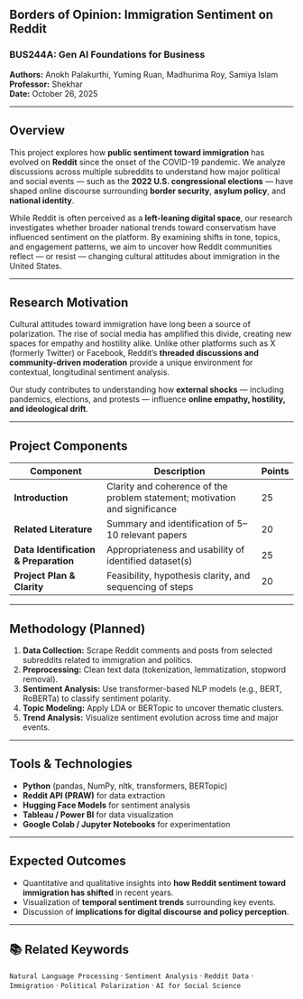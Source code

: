 ## Borders of Opinion: Immigration Sentiment on Reddit

### BUS244A: Gen AI Foundations for Business  
**Authors:** Anokh Palakurthi, Yuming Ruan, Madhurima Roy, Samiya Islam  
**Professor:** Shekhar  
**Date:** October 26, 2025  

---

## Overview
This project explores how **public sentiment toward immigration** has evolved on **Reddit** since the onset of the COVID-19 pandemic. We analyze discussions across multiple subreddits to understand how major political and social events — such as the **2022 U.S. congressional elections** — have shaped online discourse surrounding **border security**, **asylum policy**, and **national identity**.  

While Reddit is often perceived as a **left-leaning digital space**, our research investigates whether broader national trends toward conservatism have influenced sentiment on the platform. By examining shifts in tone, topics, and engagement patterns, we aim to uncover how Reddit communities reflect — or resist — changing cultural attitudes about immigration in the United States.

---

## Research Motivation
Cultural attitudes toward immigration have long been a source of polarization. The rise of social media has amplified this divide, creating new spaces for empathy and hostility alike. Unlike other platforms such as X (formerly Twitter) or Facebook, Reddit’s **threaded discussions and community-driven moderation** provide a unique environment for contextual, longitudinal sentiment analysis.

Our study contributes to understanding how **external shocks** — including pandemics, elections, and protests — influence **online empathy, hostility, and ideological drift**.

---

## Project Components
| Component | Description | Points |
|------------|--------------|--------|
| **Introduction** | Clarity and coherence of the problem statement; motivation and significance | 25 |
| **Related Literature** | Summary and identification of 5–10 relevant papers | 20 |
| **Data Identification & Preparation** | Appropriateness and usability of identified dataset(s) | 25 |
| **Project Plan & Clarity** | Feasibility, hypothesis clarity, and sequencing of steps | 20 |

---

## Methodology (Planned)
1. **Data Collection:** Scrape Reddit comments and posts from selected subreddits related to immigration and politics.  
2. **Preprocessing:** Clean text data (tokenization, lemmatization, stopword removal).  
3. **Sentiment Analysis:** Use transformer-based NLP models (e.g., BERT, RoBERTa) to classify sentiment polarity.  
4. **Topic Modeling:** Apply LDA or BERTopic to uncover thematic clusters.  
5. **Trend Analysis:** Visualize sentiment evolution across time and major events.  

---

## Tools & Technologies
- **Python** (pandas, NumPy, nltk, transformers, BERTopic)
- **Reddit API (PRAW)** for data extraction  
- **Hugging Face Models** for sentiment analysis  
- **Tableau / Power BI** for data visualization  
- **Google Colab / Jupyter Notebooks** for experimentation  

---

## Expected Outcomes
- Quantitative and qualitative insights into **how Reddit sentiment toward immigration has shifted** in recent years.  
- Visualization of **temporal sentiment trends** surrounding key events.  
- Discussion of **implications for digital discourse and policy perception**.

---

## 📚 Related Keywords
`Natural Language Processing` · `Sentiment Analysis` · `Reddit Data` · `Immigration` · `Political Polarization` · `AI for Social Science`



